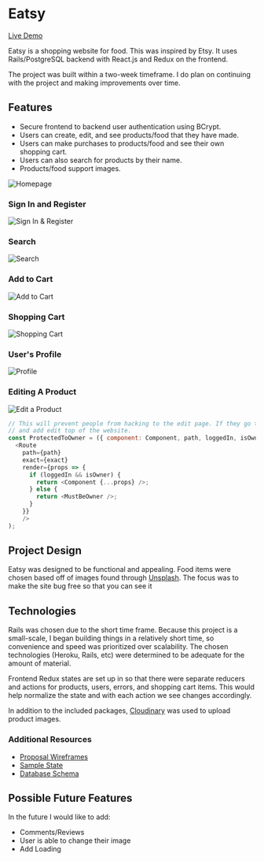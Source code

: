 # Eatsy

[Live Demo](https://eatsyapp.herokuapp.com/#/)

Eatsy is a shopping website for food. This was inspired by Etsy. It uses Rails/PostgreSQL backend with React.js and Redux on the frontend.

The project was built within a two-week timeframe. I do plan on continuing with the project and making improvements over time.

## Features
* Secure frontend to backend user authentication using BCrypt.
* Users can create, edit, and see products/food that they have made.
* Users can make purchases to products/food and see their own shopping cart.
* Users can also search for products by their name.
* Products/food support images.

![Homepage](https://res.cloudinary.com/dwanjkcku/image/upload/v1523655560/uploaded_images/Screen_Shot_2018-04-13_at_2.37.50_PM.png)

### Sign In and Register

![Sign In & Register](https://res.cloudinary.com/dwanjkcku/image/upload/v1523655560/uploaded_images/Screen_Shot_2018-04-13_at_2.32.04_PM.png)

### Search

![Search](https://res.cloudinary.com/dwanjkcku/image/upload/v1523655559/uploaded_images/Screen_Shot_2018-04-13_at_2.20.54_PM.png)

### Add to Cart

![Add to Cart](https://res.cloudinary.com/dwanjkcku/image/upload/v1523655560/uploaded_images/Screen_Shot_2018-04-13_at_2.35.29_PM.png)

### Shopping Cart

![Shopping Cart](https://res.cloudinary.com/dwanjkcku/image/upload/v1523655559/uploaded_images/Screen_Shot_2018-04-13_at_2.35.41_PM.png)

### User's Profile

![Profile](https://res.cloudinary.com/dwanjkcku/image/upload/v1523655560/uploaded_images/Screen_Shot_2018-04-13_at_2.35.56_PM.png)

### Editing A Product

![Edit a Product](https://res.cloudinary.com/dwanjkcku/image/upload/v1523655560/uploaded_images/Screen_Shot_2018-04-13_at_2.36.26_PM.png)

```Javascript
// This will prevent people from hacking to the edit page. If they go to the product show page
// and add edit top of the website.
const ProtectedToOwner = ({ component: Component, path, loggedIn, isOwner, exact, redirectToModal }) => (
  <Route
    path={path}
    exact={exact}
    render={props => {
      if (loggedIn && isOwner) {
        return <Component {...props} />;
      } else {
        return <MustBeOwner />;
      }
    }}
    />
);
```


## Project Design
Eatsy was designed to be functional and appealing. Food items were chosen based off of images found through [Unsplash](https://unsplash.com/). The focus was to make the site bug free so that you can see it

## Technologies
Rails was chosen due to the short time frame. Because this project is a small-scale, I began building things in a relatively short time, so convenience and speed was prioritized over scalability. The chosen technologies (Heroku, Rails, etc) were determined to be adequate for the amount of material.

Frontend Redux states are set up in so that there were separate reducers and actions for products, users, errors, and shopping cart items. This would help normalize the state and with each action we see changes accordingly.

In addition to the included packages, [Cloudinary](https://cloudinary.com/) was used to upload product images.


### Additional Resources
* [Proposal Wireframes](https://github.com/tjshiu/eatsy/wiki/Component-Hierarchy-with-Wireframes)
* [Sample State](https://github.com/tjshiu/eatsy/wiki/Sample-State)
* [Database Schema](https://github.com/tjshiu/eatsy/wiki/Database-Schema)


## Possible Future Features
In the future I would like to add:
* Comments/Reviews
* User is able to change their image
* Add Loading
